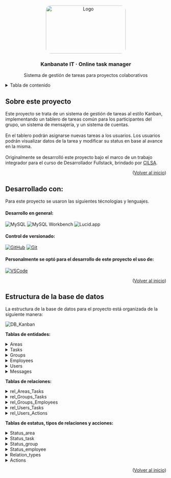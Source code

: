 <!-- Improved compatibility of back to top link: See: https://github.com/othneildrew/Best-README-Template/pull/73 -->
<a id="readme-top"></a>

<!-- PROJECT LOGO -->
<br />
<div align="center">
  <a href="https://github.com/user-attachments/assets/825259a5-6541-41a5-bca8-17c579a46380">
    <img src="https://github.com/user-attachments/assets/825259a5-6541-41a5-bca8-17c579a46380" alt="Logo" width="250" height="150" style="border-radius:15px;">
  </a>

  <h3 align="center"> Kanbanate IT · Online task manager </h3>

  <p align="center">
    Sistema de gestión de tareas para proyectos colaborativos
    <br />
    <!--<a href="https://br1-o.github.io/bakery-store"><strong> Ver sitio en producción »</strong></a> -->
  </p>
</div>

<!-- TABLE OF CONTENTS -->
<details>
  <summary>Tabla de contenido </summary>
  <ol>
    <li><a href="#about"> Sobre el proyecto</a></li>
    <li><a href="#develop-with">Desarrollado con</a></li>
    <li><a href="#project-structure">Estructura del proyecto </a></li>
    <!--
    <li><a href="#design">Diseño </a></li>
    <li><a href="#preview">Vista previa </a></li>
    <li><a href="#getting-started"> Cómo instalarlo</a></li>
    -->
  </ol>
</details>


<a id="about"></a>
<!-- ABOUT THE PROJECT -->
## Sobre este proyecto

Este proyecto se trata de un sistema de gestión de tareas al estilo Kanban, implementando un tablero de tareas común para los participantes del grupo, un sistema de mensajería, y un sistema de cuentas.<br><br>
En el tablero podrán asignarse nuevas tareas a los usuarios. Los usuarios podrán visualizar datos de la tarea y modificar su status en base al avance en la misma.
<br><br>
Originalmente se desarrolló este proyecto bajo el marco de un trabajo integrador para el curso de Desarrollador Fullstack, brindado por [CILSA](https://www.cilsa.org/).

<p align="right">(<a href="#readme-top">Volver al inicio</a>)</p>

<a id="develop-with"></a>
## Desarrollado con:

Para este proyecto se usaron las siguientes técnologias y lenguajes<!-- y librerias:-->.

#### Desarrollo en general:

![MySQL](https://img.shields.io/badge/MySQL-4479A1?style=for-the-badge&logo=mysql&logoColor=white)
![MySQL Workbench](https://img.shields.io/badge/MySQL_Workbench-00758F?style=for-the-badge&logo=mysql&logoColor=white)
![Lucid.app](https://img.shields.io/badge/Lucid.app-FFAB00?style=for-the-badge&logo=data:image/svg+xml;base64,<BASE64_ENCODED_LOGO_HERE>&logoColor=white)

<!--#### Desarrollo en general:

* [![JavaScript][JavaScript.com]][JavaScript-url]
* [![CSS][CSS.com]][CSS-url]
* [![HTML][HTML.com]][HTML-url]
* [![Bootstrap][Bootstrap.com]][Bootstrap-url]

#### Librerias para funcionalidades:

[![AOS][AOS.com]][AOS-url]
[![SweetAlert][SweetAlert.com]][SweetAlert-url]
-->

#### Control de versionado: 
<!--y deploy de demo:-->

[![GitHub][GitHub.com]][GitHub-url]
[![Git][Git.com]][Git-url]
<!--
[![GitHub Pages][GitHubPages.com]][GitHubPages-url]
-->

#### Personalmente se optó para el desarrollo de este proyecto el uso de:

[![VSCode][VSCode.com]][VSCode-url]
<!-- [![LiveServer][LiveServer.com]][LiveServer-url] -->

<p align="right">(<a href="#readme-top">Volver al inicio</a>)</p>

<a id="project-structure"></a>
## Estructura de la base de datos

La estructura de la base de datos para el proyecto está organizada de la siguiente manera:

![DB_Kanban](https://github.com/user-attachments/assets/eddc9555-ab9f-497e-9324-99a7f53af68b)

**Tablas de entidades:**

<details>
  <summary> Areas </summary>
  <br>
  <ul>
    <li>
      Create:

   ```sh
     CREATE TABLE IF NOT EXISTS `Areas` (
      `id` INT auto_increment PRIMARY KEY,
      `name` VARCHAR(50) NOT NULL UNIQUE,
      `description` VARCHAR(100),
      `status` INT NOT NULL DEFAULT 1,
      FOREIGN KEY (`status`) REFERENCES `Status_area`(`id`),
      INDEX (`name`)
   ```
  </li>
    <li>
      Insert:

   ```sh
      INSERT INTO `Areas`(`name`, `description`)
      VALUES 
        ('Producción','Creación de productos para la venta.'),
        ('Dirección','Controla todas las áreas de trabajo que se encuentran en la empresa.'),
        ('Administración','Encargada de la operación de la empresaa en sentido general, desde contrataciones, pagos a personal.'),
        ('Ventas', 'Distribuye los productos a cambio de dinero.'),
        ('Contabilidad', 'Llevan el registro contable de la actividad financiera de la empresa.');
   ```
  </li>
    <li>
      Select - Join:
      
   ```sh
    SELECT a.name, a.description, s.name as 'status'
    FROM Areas as a
    INNER JOIN Status_area as s
    ON a.status = s.id;
   ```

![Captura de pantalla 2024-09-04 145121](https://github.com/user-attachments/assets/be143dc2-c182-46fb-82f2-54fd66f6e8cb)

  </li>
      <li>
      Update:
      
   ```sh
    UPDATE `Areas` SET description='área encargada de comercializar los productos.' WHERE name='Ventas';
   ```
  </li>
      <li>
      Delete:
      
   ```sh
    DELETE FROM `Areas` WHERE name='Producción';
   ```
  </li>
  </ul>
</details>

<details>
  <summary> Tasks </summary>
  <br>
  <ul>
    <li>
      Create:

   ```sh
    CREATE TABLE IF NOT EXISTS `Tasks` (
      `id` INT auto_increment PRIMARY KEY,
      `name` VARCHAR(50) NOT NULL,
      `description` VARCHAR(250),
      `status` INT NOT NULL DEFAULT 1,
      `deadline` DATE,
      `date_start` TIMESTAMP DEFAULT CURRENT_TIMESTAMP,
      `date_last_update` DATETIME,
      `date_end` DATETIME,
      `is_active` TINYINT(1) NOT NULL DEFAULT 1,
      FOREIGN KEY (`status`) REFERENCES `Status_task`(`id`),
      INDEX (`name`)
    );
   ```
  </li>
    <li>
      Insert:

   ```sh
    INSERT INTO `Tasks`(`name`, `description`, `status`, deadline, date_start, date_last_update, date_end, is_active)
    VALUES('Organizar reuniones','Coordinar fechas, preparar agendas y tomar notas.','1','2024/12/04','2024/09/02','2024/09/02 12:02:25','2024/12/04 00:00:00 ','1'),
    ('Presupuestación','Desarrollar y revisar presupuestos anuales o trimestrales','2','2024/12/04','2024/09/02','2024/09/02 12:02:25','2024/12/04 00:00:00 ','1'),
    ('Capacitación','Organizar sesiones de formación y desarrollo para empleados','4','2024/12/04','2024/09/02','2024/09/02 12:02:25','2024/12/04 00:00:00 ','0');
   ```
  </li>
    <li>
      Select - Join:
      
   ```sh
    SELECT t.name, t.description, t.deadline, t.date_start, t.date_last_update, t.date_end, s.name as 'status'
    FROM Tasks as t
    INNER JOIN Status_task as s
    ON t.status = s.id
    WHERE t.is_active = 1;
   ```

![Captura de pantalla 2024-09-04 145140](https://github.com/user-attachments/assets/b9ced7e2-a4cc-4ea7-a56c-9a5e1ef3ab50)

  </li>
      <li>
      Update:
      
   ```sh
    UPDATE `Tasks` SET status='3' WHERE name= 'Organizar reuniones';
   ```
  </li>
      <li>
      Delete:
      
   ```sh
    DELETE FROM `Tasks` WHERE name= 'Capacitación';
   ```
  </li>
  </ul>
</details>

<details>
  <summary> Groups </summary>
  <br>
  <ul>
    <li>
      Create:

   ```sh
    CREATE TABLE IF NOT EXISTS `Groups` (
      `id` INT auto_increment PRIMARY KEY,
      `area` INT,
      `status` INT NOT NULL DEFAULT 1,
      `is_active` TINYINT(1) NOT NULL DEFAULT 1,
      FOREIGN KEY (`area`) REFERENCES `Areas`(`id`),
      FOREIGN KEY (`status`) REFERENCES `Status_group`(`id`)
    );
   ```
  </li>
    <li>
      Insert:

   ```sh
    INSERT INTO `Groups` (area, `status`)
    VALUES (1, 1),
           (2, 1),
           (3, 1);
   ```
  </li>
    <li>
      Select - Join:
      
   ```sh
    SELECT g.id as 'grupo', a.name as 'area', s.name as 'status'
    FROM `Groups` as g
    JOIN Areas as a
    ON g.area = a.id
    JOIN Status_group as s
    ON g.status = s.id
    WHERE is_active = 1;
   ```

![Captura de pantalla 2024-09-04 145109](https://github.com/user-attachments/assets/8d6d9fc1-721f-4b44-bfaa-86e6b5c12ea8)

  </li>
      <li>
      Update:
      
   ```sh
    UPDATE `Groups` SET `status` = 2 WHERE `id`= 1;
    UPDATE `Groups` SET `is_active` = 0 WHERE `id`= 2;
    UPDATE `Groups` SET `area` = 3 WHERE `id`= 3;
   ```
  </li>
      <li>
      Delete:
      
   ```sh
    DELETE FROM `Groups` WHERE `id`= 1;
   ```
  </li>
  </ul>
</details>

<details>
  <summary> Employees </summary>
  <br>
  <ul>
    <li>
      Create:

   ```sh
      CREATE TABLE IF NOT EXISTS `Employees` (
    `id` INT auto_increment PRIMARY KEY,
    `name` VARCHAR(50) NOT NULL,
    `surname` VARCHAR(50) NOT NULL,
    `DNI` VARCHAR(10) NOT NULL UNIQUE,
    `email` VARCHAR(50) NOT NULL UNIQUE,
    `phone` VARCHAR(20),
    `address` VARCHAR(50),
    `city` VARCHAR(50),
    `country` VARCHAR(50),
    `gender` VARCHAR(10),
    `status` INT NOT NULL DEFAULT 1,
    `is_active` TINYINT(1) NOT NULL DEFAULT 1,
    FOREIGN KEY (`status`) REFERENCES `Status_employee`(`id`),
    INDEX (`DNI`),
    INDEX (`email`)
    );
   ```
  </li>
    <li>
      Insert:

   ```sh
    INSERT INTO `Employees` (`name`, surname, DNI, email, phone, address, city, country, gender)
    VALUES ('Carlos', 'González', '30123456', 'carlos.gonzalez@ejemplo.com', '01112345678', 'Av. Corrientes 1234', 'Buenos Aires', 'Argentina', 'Masculino'),
           ('María', 'Fernández', '32123456', 'maria.fernandez@ejemplo.com', '01187654321', 'Calle Florida 4321', 'Córdoba', 'Argentina', 'Femenino'),
           ('Lucía', 'Martínez', '34123456', 'lucia.martinez@ejemplo.com', '01156781234', 'San Martín 567', 'Rosario', 'Argentina', 'Femenino');
   ```
  </li>
    <li>
      Select - Join:
      
   ```sh
    SELECT e.name, e.surname, e.DNI, e.email, e.phone, e.address, e.city, e.country, e.gender, s.name as 'status'
    FROM Employees as e 
    INNER JOIN Status_employee as s
    ON e.status = s.id
    WHERE e.is_active = 1;
   ```

![Captura de pantalla 2024-09-04 145158](https://github.com/user-attachments/assets/d11ac374-fd9b-4f2f-8ce8-69128b1e43b8)

  </li>
      <li>
      Update:
      
   ```sh
      UPDATE `Employees` SET `city` = 'La Plata' WHERE `id`= 1;
      UPDATE `Employees` SET `email` = 'maria.f.nueva@ejemplo.com' WHERE `id`= 2;
      UPDATE `Employees` SET `phone` = '01165432178' WHERE `id`= 3; 
   ```
  </li>
      <li>
      Delete:
      
   ```sh
    DELETE FROM `Employees` WHERE `id`= 1;
   ```
  </li>
  </ul>
</details>

<details>
  <summary> Users </summary>
  <br>
  <ul>
    <li>
      Create:

   ```sh
     CREATE TABLE IF NOT EXISTS `Users` (
    `id` INT auto_increment PRIMARY KEY,
    `username` VARCHAR(50) NOT NULL UNIQUE,
    `password` CHAR(80),
    `employee` INT NOT NULL UNIQUE,
    `profile_picture` VARCHAR(100),
    `created_at` TIMESTAMP DEFAULT CURRENT_TIMESTAMP,
    `last_online` DATETIME,
    `is_active` TINYINT(1) NOT NULL DEFAULT 1,
    FOREIGN KEY (`employee`) REFERENCES `Employees`(`id`),
    INDEX (`username`)
    );
   ```
  </li>
    <li>
      Insert:

   ```sh
    INSERT INTO `Users` (username, `password`, employee, profile_picture)
    VALUES ('cgonzalez', 'contraseña1hash', 1, 'perfil_carlos.jpg'),
           ('mfernandez', 'contraseña2hash', 2, 'perfil_maria.jpg'),
           ('lmartinez', 'contraseña3hash', 3, 'perfil_lucia.jpg');
   ```
  </li>
    <li>
      Select - Join:
      
   ```sh
    SELECT u.username, u.`password`, CONCAT(e.name, ' ', e.surname) as 'employee', e.email as email
    FROM Users as u
    INNER JOIN Employees as e
    ON u.employee = e.id
    WHERE u.is_active = 1;
   ```

![Captura de pantalla 2024-09-04 145208](https://github.com/user-attachments/assets/cd3e7abe-2776-43e2-b8a0-2c79675ee6c3)


  </li>
      <li>
      Update:
      
   ```sh
    UPDATE `Users` SET `password` = 'nuevacontraseña1hash' WHERE `id`= 1;
    UPDATE `Users` SET `last_online` = '2024-09-01 12:34:56' WHERE `id`= 2;
    UPDATE `Users` SET `profile_picture` = 'nueva_perfil_lucia.jpg' WHERE `id`= 3;
   ```
  </li>
      <li>
      Delete:
      
   ```sh
    DELETE FROM `Users` WHERE `id`= 1;
   ```
  </li>
  </ul>
</details>

<details>
  <summary> Messages </summary>
  <br>
  <ul>
    <li>
      Create:

   ```sh
      CREATE TABLE IF NOT EXISTS `Messages` (
    `id` INT auto_increment PRIMARY KEY,
    `subject` VARCHAR(20),
    `content` TEXT NOT NULL,
    `id_sender` INT NOT NULL,
    `id_recipient` INT NOT NULL,
    `date_sent` TIMESTAMP DEFAULT CURRENT_TIMESTAMP,
    `is_active` TINYINT(1) NOT NULL DEFAULT 1,
    FOREIGN KEY (`id_sender`) REFERENCES `Users`(`id`),
    FOREIGN KEY (`id_recipient`) REFERENCES `Users`(`id`),
    INDEX (`date_sent`)
    );
   ```
  </li>
    <li>
      Insert:

   ```sh
      INSERT INTO `Messages`(subject, content, id_sender, id_recipient, date_sent, is_active)
      VALUES('Reunión','lorem ipsum neque porro quisquam est qui dolorem ipsum quia dolor sit amet','1','2','2024/08/02','1'),
      ('Urgente','lorem ipsum neque porro quisquam est qui dolorem ipsum quia dolor sit amet','2','3','2024/08/02','0'),
      ('Cambios','lorem ipsum neque porro quisquam est qui dolorem ipsum quia dolor sit amet','3','1','2024/08/02','1');
   ```
  </li>
    <li>
      Select - Join:
      
   ```sh
    SELECT m.subject, m.content, CONCAT(sender.name, ' ', sender.surname) as 'FROM', CONCAT(recipient.name, ' ', recipient.surname) as 'TO', m.date_sent
    FROM Messages as m
    JOIN Employees as sender
    ON m.id_sender = sender.id
    JOIN Employees as recipient
    ON m.id_recipient = recipient.id
    WHERE m.is_active = 1;
   ```

![Captura de pantalla 2024-09-04 145216](https://github.com/user-attachments/assets/710eeb1c-56ad-4518-8d43-0e82691b59ef)

  </li>
      <li>
      Update:
      
   ```sh
    UPDATE `Messages` SET subject='URGENTE' WHERE id= '2';
   ```
  </li>
      <li>
      Delete:
      
   ```sh
     DELETE FROM `Messages` WHERE subject= 'Cambios';
   ```
  </li>
  </ul>
</details>


**Tablas de relaciones:**

<details>
  <summary> rel_Areas_Tasks </summary>
  <br>
  <ul>
    <li>
      Create:

   ```sh
    CREATE TABLE IF NOT EXISTS `rel_Areas_Tasks` (
      `id` INT auto_increment PRIMARY KEY,
      `area` INT NOT NULL,
      `task` INT NOT NULL,
      `is_current` TINYINT(1) NOT NULL DEFAULT 1,
      FOREIGN KEY (`area`) REFERENCES `Areas`(`id`),
      FOREIGN KEY (`task`) REFERENCES `Tasks`(`id`)
    );
   ```
  </li>
    <li>
      Insert:

   ```sh
    INSERT INTO `rel_Areas_Tasks`(area, task, is_current)
    VALUES('3','3','1'),
    ('2','1', '1'),
    ('5','2','2');
   ```
  </li>
    <li>
      Select - Join:
      
   ```sh
    SELECT 
        rat.id,
        a.name AS area_name,
        t.name AS task_name,
        rat.is_current
    FROM 
        rel_Areas_Tasks AS rat
    JOIN 
        Areas AS a ON rat.area = a.id
    JOIN 
        Tasks AS t ON rat.task = t.id;
   ```
  </li>
      <li>
      Update:
      
   ```sh
    UPDATE `rel_Areas_Tasks` SET area= 5 WHERE task= 2;
   ```
  </li>
      <li>
      Delete:
      
   ```sh
    DELETE FROM `rel_Areas_Tasks` WHERE area= 2;
   ```
  </li>
  </ul>
</details>

<details>
  <summary> rel_Groups_Tasks </summary>
  <br>
  <ul>
    <li>
      Create:

   ```sh
    CREATE TABLE IF NOT EXISTS `rel_Groups_Tasks` (
      `id` INT auto_increment PRIMARY KEY,
      `group` INT NOT NULL,
      `task` INT NOT NULL,
      FOREIGN KEY (`task`) REFERENCES `Tasks`(`id`),
      FOREIGN KEY (`group`) REFERENCES `Groups`(`id`)
    );
   ```
  </li>
    <li>
      Insert:

   ```sh
    INSERT INTO `rel_Groups_Tasks`(`group`, task)
    VALUES('2','1'),
    ('1','2'),
    ('3','3');
   ```
  </li>
    <li>
      Select - Join:
      
   ```sh
    SELECT 
        rgt.id,
        g.id AS group_id,
        g.status AS group_status,
        t.name AS task_name
    FROM 
        rel_Groups_Tasks AS rgt
    JOIN 
        Groups AS g ON rgt.group = g.id
    JOIN 
        Tasks AS t ON rgt.task = t.id;
   ```
  </li>
      <li>
      Update:
      
   ```sh
    UPDATE `rel_Groups_Tasks` SET `group`= 4 WHERE task= 4;
   ```
  </li>
      <li>
      Delete:
      
   ```sh
    DELETE FROM `rel_Groups_Tasks` WHERE `group`= 3;
   ```
  </li>
  </ul>
</details>

<details>
  <summary> rel_Groups_Employees </summary>
  <br>
  <ul>
    <li>
      Create:

   ```sh
    CREATE TABLE IF NOT EXISTS `rel_Groups_Employees` (
      `id` INT auto_increment PRIMARY KEY,
      `group` INT NOT NULL,
      `employee` INT NOT NULL,
      FOREIGN KEY (`employee`) REFERENCES `Employees`(`id`),
      FOREIGN KEY (`group`) REFERENCES `Groups`(`id`)
    );
   ```
  </li>
    <li>
      Insert:

   ```sh
    INSERT INTO `rel_Groups_Employees` (`group`, employee)
    VALUES (1, 1),
           (2, 2),
           (3, 3);
   ```
  </li>
    <li>
      Select - Join:
      
   ```sh
    SELECT 
        rge.id,
        g.id AS group_id,
        e.name AS employee_name,
        e.surname AS employee_surname
    FROM 
        rel_Groups_Employees AS rge
    JOIN 
        Groups AS g ON rge.group = g.id
    JOIN 
        Employees AS e ON rge.employee = e.id;
   ```
  </li>
      <li>
      Update:
      
   ```sh
    UPDATE `rel_Groups_Employees` SET `employee`= 1 WHERE `id`= 2;
    UPDATE `rel_Groups_Employees` SET `group`= 1 WHERE `id`= 1;
   ```
  </li>
      <li>
      Delete:
      
   ```sh
    DELETE FROM `rel_Groups_Employees` WHERE `id`= 1;
   ```
  </li>
  </ul>
</details>

<details>
  <summary> rel_Users_Tasks </summary>
  <br>
  <ul>
    <li>
      Create:

   ```sh
    CREATE TABLE IF NOT EXISTS `rel_Users_Tasks` (
      `id` INT auto_increment PRIMARY KEY,
      `user` INT NOT NULL,
      `task` INT NOT NULL,
      `relation_type` INT NOT NULL,
      FOREIGN KEY (`relation_type`) REFERENCES `Relation_types`(`id`),
      FOREIGN KEY (`user`) REFERENCES `Users`(`id`),
      FOREIGN KEY (`task`) REFERENCES `Tasks`(`id`)
    );
   ```
  </li>
    <li>
      Insert:

   ```sh
    INSERT INTO `rel_Users_Tasks`(`user`, task, relation_type)
    VALUES('1','2','3'),
    ('2','1','4'),
    ('3','2','1');
   ```
  </li>
    <li>
      Select - Join:
      
   ```sh
    SELECT 
        rut.id,
        u.username AS user_name,
        t.name AS task_name,
        rt.name AS relation_type
    FROM 
        rel_Users_Tasks AS rut
    JOIN 
        Users AS u ON rut.user = u.id
    JOIN 
        Tasks AS t ON rut.task = t.id
    JOIN 
        Relation_types AS rt ON rut.relation_type = rt.id;
   ```
  </li>
      <li>
      Update:
      
   ```sh
    UPDATE `rel_Users_Tasks` SET task= 3 WHERE user= 1;	
   ```
  </li>
      <li>
      Delete:
      
   ```sh
    DELETE FROM `rel_Users_Tasks` WHERE `user`= 2;
   ```
  </li>
  </ul>
</details>

<details>
  <summary> rel_Users_Actions </summary>
  <br>
  <ul>
    <li>
      Create:

   ```sh
    CREATE TABLE IF NOT EXISTS `rel_Users_Actions` (
      `id` INT auto_increment PRIMARY KEY,
      `user` INT NOT NULL,
      `action` INT NOT NULL,
      `objective_type` ENUM('user', 'task', 'message', 'group', 'area'),
      `objective_id` INT,
      `created_at` TIMESTAMP DEFAULT CURRENT_TIMESTAMP,
      `is_active` TINYINT(1) NOT NULL DEFAULT 1,
      FOREIGN KEY (`action`) REFERENCES `Actions`(`id`),
      FOREIGN KEY (`user`) REFERENCES `Users`(`id`)
    );
   ```
  </li>
    <li>
      Insert:

   ```sh
    INSERT INTO `rel_Users_Actions` (`user`, `action`, objective_type, objective_id, is_active)
    VALUES (1, 1, 'task', 1, 1),
           (2, 2, 'task', 2, 1),
           (3, 3, 'task', 3, 1);
   ```
  </li>
    <li>
      Select - Join:
      
   ```sh
    SELECT 
        rua.id,
        u.username AS user_name,
        a.name AS action_name,
        rua.objective_type,
        rua.objective_id,
        rua.created_at
    FROM 
        rel_Users_Actions AS rua
    JOIN 
        Users AS u ON rua.user = u.id
    JOIN 
        Actions AS a ON rua.action = a.id;
   ```
  </li>
      <li>
      Update:
      
   ```sh
    UPDATE `rel_Users_Actions` SET `action`= 2 WHERE `id`= 1;
    UPDATE `rel_Users_Actions` SET `objective_id`= 3 WHERE `id`= 2;
    UPDATE `rel_Users_Actions` SET `objective_type`= 'user' WHERE `id`= 3;
   ```
  </li>
      <li>
      Delete:
      
   ```sh
    DELETE FROM `rel_Users_Actions` WHERE `id`= 1;
   ```
  </li>
  </ul>
</details>


**Tablas de estatus, tipos de relaciones y acciones:**

<details>
  <summary> Status_area </summary>
  <br>
  <ul>
    <li>
      Create:

   ```sh
    CREATE TABLE IF NOT EXISTS `Status_area` (
      `id` INT auto_increment PRIMARY KEY,
      `name` VARCHAR(50) NOT NULL UNIQUE,
      `description` VARCHAR(100)
    );
   ```
  </li>
    <li>
      Insert:

   ```sh
    INSERT INTO `Status_area`(name, description) 
    VALUES ('activa', 'El area está actualmente funcional.'), 
    ('inactiva', 'El area se encuentra temporalmente fuera de funcionamiento.'),
    ('archivada', 'El area no está en funcionamiento y se encuentra archivada sólo para registros historicos'),
    ('bajo revisión', 'El area está funcional, pero está siendo evaluada para su futuro uso o reestructuración.'),
    ('planificada', 'El area está siendo planificada para su futura implementación.'), 
    ('cerrada', 'El area fue cerrada de forma permanente.');
   ```
  </li>
    <li>
      Select:
      
   ```sh
    SELECT * FROM `Status_area`;
   ```

![Captura de pantalla 2024-09-04 144901](https://github.com/user-attachments/assets/39582220-272b-4d70-9b49-7186350608c8)

  </li>
      <li>
      Update:
      
   ```sh
    UPDATE `Status_area` SET name = 'nombre', description = 'descripcion' WHERE id = 5; 
   ```
  </li>
      <li>
      Delete:
      
   ```sh
    DELETE FROM `Status_area` WHERE id=5;
   ```
  </li>
  </ul>
</details>

<details>
  <summary> Status_task </summary>
  <br>
  <ul>
    <li>
      Create:

   ```sh
    CREATE TABLE IF NOT EXISTS `Status_task` (
      `id` INT auto_increment PRIMARY KEY,
      `name` VARCHAR(50) NOT NULL UNIQUE,
      `description` VARCHAR(100)
    );
   ```
  </li>
    <li>
      Insert:

   ```sh
    INSERT INTO `Status_task`(name, description) 
    VALUES ('recién asignada', 'La tarea fue recién asignada.'), 
    ('en resolución', 'La tarea ya fue asignada y está siendo resuelta.'),
    ('completa', 'La tarea ya fue resuelta.'), 
    ('cancelada', 'La tarea fue cancelada y ya no se requiere su resolución.'), 
    ('archivada', 'La tarea fue resuelta hace más de 30 días y se archivó para registro historico.');
   ```
  </li>
    <li>
      Select:
      
   ```sh
    SELECT * FROM `Status_task`;
   ```

![Captura de pantalla 2024-09-04 145011](https://github.com/user-attachments/assets/46430365-92a8-4bab-8058-dc3a08e482b8)

  </li>
      <li>
      Update:
      
   ```sh
    UPDATE `Status_task` SET name = 'nombre', description = 'descripcion' WHERE id = 8; 
   ```
  </li>
      <li>
      Delete:
      
   ```sh
    DELETE FROM `Status_task` WHERE id<10;
   ```
  </li>
  </ul>
</details>

<details>
  <summary> Status_group </summary>
  <br>
  <ul>
    <li>
      Create:

   ```sh
    CREATE TABLE IF NOT EXISTS `Status_group` (
      `id` INT auto_increment PRIMARY KEY,
      `name` VARCHAR(50) NOT NULL UNIQUE,
      `description` VARCHAR(100)
    );
   ```
  </li>
    <li>
      Insert:

   ```sh
    INSERT INTO `Status_group`(name, description) 
    VALUES ('disponible', 'El grupo se encuentra disponible para trabajar en una nueva tarea.'), 
    ('ocupado', 'El grupo está actualmente trabajando en una tarea.'),
    ('limitado', 'El grupo se encuentra disponible, pero con una cantidad inferior de miembros'),
    ('bajo reestructuración', 'El grupo no está disponible, ya que está en busqueda de nuevos miembros'),
    ('no disponible', 'El grupo temporalmente no está disponible ni trabajando en ninguna tarea.'), 
    ('disuelto', 'El grupo fue disuelto permanentemente.');
   ```
  </li>
    <li>
      Select:
      
   ```sh
    SELECT * FROM `Status_group`;
   ```

![Captura de pantalla 2024-09-04 144944](https://github.com/user-attachments/assets/57615667-39e3-436e-813c-14e5e0542db8)

  </li>
      <li>
      Update:
      
   ```sh
    UPDATE `Status_group` SET name = 'nombre', description = 'descripcion' WHERE id = 5; 
   ```
  </li>
      <li>
      Delete:
      
   ```sh
    DELETE FROM `Status_group` WHERE id>=5;
   ```
  </li>
  </ul>
</details>

<details>
  <summary> Status_employee </summary>
  <br>
  <ul>
    <li>
      Create:

   ```sh
    CREATE TABLE IF NOT EXISTS `Status_employee` (
      `id` INT auto_increment PRIMARY KEY,
      `name` VARCHAR(50) NOT NULL UNIQUE,
      `description` VARCHAR(100)
    );
   ```
  </li>
    <li>
      Insert:

   ```sh
    INSERT INTO `Status_employee`(name, description) 
    VALUES ('disponible', 'El empleado se encuentra disponible para trabajar en una nueva tarea.'), 
    ('ocupado', 'El empleado está actualmente trabajando en una tarea.'),
    ('de vacaciones', 'El empleado está de vacaciones.'), 
    ('con licencia', 'El empleado está bajo algún tipo de licencia.'), 
    ('no disponible', 'El empleado temporalmente no está disponible ni trabajando en ninguna tarea.'), 
    ('retirado', 'El empleado ya no se encuentra trabajando en la organización.');
   ```
  </li>
    <li>
      Select:
      
   ```sh
    SELECT * FROM `Status_employee`;
   ```

![Captura de pantalla 2024-09-04 144958](https://github.com/user-attachments/assets/3be9f26b-9ba8-4681-865d-4e9953edb4d1)

  </li>
      <li>
      Update:
      
   ```sh
    UPDATE `Status_employee` SET name = 'nombre', description = 'descripcion' WHERE id = 5; 
   ```
  </li>
      <li>
      Delete:
      
   ```sh
    DELETE FROM `Status_employee` WHERE id<10;
   ```
  </li>
  </ul>
</details>

<details>
  <summary> Relation_types </summary>
  <br>
  <ul>
    <li>
      Create:

   ```sh
    CREATE TABLE IF NOT EXISTS `Relation_types` (
      `id` INT auto_increment PRIMARY KEY,
      `name` VARCHAR(50) NOT NULL UNIQUE,
      `description` VARCHAR(100)
    );
   ```
  </li>
    <li>
      Insert:

   ```sh
    INSERT INTO `Relation_types`(name, description) 
    VALUES ('recién asignada', 'El usuario tiene la tarea asignada.'), 
    ('bajo resolución', 'El usuario está trabajando en la tarea.'),
    ('completa', 'La tarea ya fue resuelta por el usuario.'), 
    ('cancelada', 'La tarea fue cancelada por el usuario.'), 
    ('archivada', 'La tarea fue resuelta hace más de 30 días y el usuario la archivó para registro historico.'),
    ('Modificada', 'El usuario editó el estado o algún campo de la tarea.');
   ```
  </li>
    <li>
      Select:
      
   ```sh
    SELECT * FROM `Relation_types`;
   ```

  </li>
      <li>
      Update:
      
   ```sh
    UPDATE `Relation_types` SET name = 'nombre', description = 'descripcion' WHERE id = 8; 
   ```
  </li>
      <li>
      Delete:
      
   ```sh
    DELETE FROM `Relation_types` WHERE id<10;
   ```
  </li>
  </ul>
</details>

<details>
  <summary> Actions </summary>
  <br>
  <ul>
    <li>
      Create:

   ```sh
    CREATE TABLE IF NOT EXISTS `Actions` (
      `id` INT auto_increment PRIMARY KEY,
      `name` VARCHAR(50) NOT NULL UNIQUE,
      `description` VARCHAR(100)
    );
   ```
  </li>
    <li>
      Insert:

   ```sh
    INSERT INTO `Actions`(name, description) 
    VALUES ('Creado', 'El usuario creó la entidad.'), 
    ('Modificado', 'El usuario modificó la entidad.'),
    ('Eliminado', 'El usuario eliminó la entidad.'), 
    ('Archivado', 'El usuario archivó la entidad.'), 
    ('Asignado', 'El usuario asignó la entidad.');
   ```
  </li>
    <li>
      Select:
      
   ```sh
    SELECT * FROM `Actions`;
   ```
  </li>
      <li>
      Update:
      
   ```sh
    UPDATE `Actions` SET name = 'nombre', description = 'descripcion' WHERE id = 8; 
   ```
  </li>
      <li>
      Delete:
      
   ```sh
    DELETE FROM `Actions` WHERE id<10;
   ```
  </li>
  </ul>
</details>

<!--
```plaintext

└── 
    └── 
        └── 
            ├── 
            |    └── 
            ├── 
            |      └── 
            ├── 
            |  └── 
            |
            ├── 
            └── 
```
-->

<p align="right">(<a href="#readme-top">Volver al inicio</a>)</p>

<!--
<a id="design"></a>
## Diseño

## Paleta de colores

La paleta de colores usada para este proyecto fue:

![Main Color](https://img.shields.io/badge/Main%20Color-rgb(0%2C%200%2C%200)-black) <br>
![Secondary Color](https://img.shields.io/badge/Secondary%20Color-rgb(67%2C%2075%2C%2082)-darkgrey) <br>
![Font Primary Color](https://img.shields.io/badge/Font%20Primary%20Color-rgb(237%2C%20236%2C%20238)-lightgrey) <br>
![Font Secondary Color](https://img.shields.io/badge/Font%20Secondary%20Color-rgb(81%2C%2080%2C%2080)-grey) <br>
![Footer Background Color](https://img.shields.io/badge/Footer%20Background%20Color-rgb(17%2C%2017%2C%2017)-black) <br>

## Font

El font usado para este proyecto fue: 
* ![Font: Josefin Sans](https://img.shields.io/badge/Font-Josefin%20Sans-blue)

## Logotipo

El logo fue creado usando las herramientas de generación de imagenes de ![Gemini](https://img.shields.io/badge/Gemini-purple)

<a id="preview"></a>
## Vista previa

#### Pagina Principal (path: '/')

<a href="https://github.com/user-attachments/assets/60427fe9-9a30-4a34-8dad-bd6b9ce6b439" target="_blank">
  <img src="https://github.com/user-attachments/assets/60427fe9-9a30-4a34-8dad-bd6b9ce6b439" alt="documentation-main1" width="800"/>
</a>
<a href="https://github.com/user-attachments/assets/9d748898-bf71-4f81-aabf-661218c24f29" target="_blank">
  <img src="https://github.com/user-attachments/assets/9d748898-bf71-4f81-aabf-661218c24f29" alt="documentation-main2" width="800"/>
</a>

#### Tienda (path: '/#tienda')

<a href="https://github.com/user-attachments/assets/e15435fc-9514-49d5-b75f-a07d16e287f4" target="_blank">
  <img src="https://github.com/user-attachments/assets/e15435fc-9514-49d5-b75f-a07d16e287f4" alt="documentation-shop1" width="800"/>
</a>
<a href="https://github.com/user-attachments/assets/26a1b725-3d66-4b36-8d92-c443ba03805e" target="_blank">
  <img src="https://github.com/user-attachments/assets/26a1b725-3d66-4b36-8d92-c443ba03805e" alt="documentation-shop3" width="800"/>
</a>

#### Producto (path: '/#tienda/[categoria]/[nombre-del-producto]')

<a href="https://github.com/user-attachments/assets/167787e9-65dc-4f9e-9182-917a361a346e" target="_blank">
  <img src="https://github.com/user-attachments/assets/167787e9-65dc-4f9e-9182-917a361a346e" alt="documentation-producto1" width="800"/>
</a>
<a href="https://github.com/user-attachments/assets/43a9ccf5-4f4b-44f1-86c7-640481555d54" target="_blank">
  <img src="https://github.com/user-attachments/assets/43a9ccf5-4f4b-44f1-86c7-640481555d54" alt="documentation-producto2" width="800"/>
</a>

#### Contacto (path: '/#contacto')

<a href="https://github.com/user-attachments/assets/c1357b49-cb57-4be3-a15d-f7350ce04192" target="_blank">
  <img src="https://github.com/user-attachments/assets/c1357b49-cb57-4be3-a15d-f7350ce04192" alt="documentation-contact1" width="800"/>
</a>
<a href="https://github.com/user-attachments/assets/5299db71-c33f-4387-8c81-1558b19dbcf4" target="_blank">
  <img src="https://github.com/user-attachments/assets/5299db71-c33f-4387-8c81-1558b19dbcf4" alt="documentation-contact2" width="800"/>
</a>

#### No encontrado (path: '/[no-válido]')

<a href="https://github.com/user-attachments/assets/5f35193f-e7e0-4a9d-beb1-2af650cdef21" target="_blank">
  <img src="https://github.com/user-attachments/assets/5f35193f-e7e0-4a9d-beb1-2af650cdef21" alt="documentation-notFound" width="800"/>
</a>

<a id="getting-started"></a>
-->

<!-- GETTING STARTED -->
<!--
## Cómo comenzar a utilizarlo

Si se desea, se puede descargar este proyecto y usarlo de forma local siguiendo los siguientes pasos:

### Pre requisitos

No se requiere tener ningún tipo de software especial instalado, bastando con un simple navegador web. 
<br>
Aunque sí se recomienda el uso de algún IDE, programa especializado para facilitar el desarrollo y visualización de código.
<br>

### Instalación

A continuación se muestran los pasos a seguir para instalar este proyecto.

#### Usando Git

> 1. Navegar al directorio donde deseas instalar el proyecto
   ```sh
   cd /ruta/donde/deseas/instalar
   ```

> 2. Clonar el repositorio
   ```sh
   git clone https://github.com/Br1-O/bakery-store
   ```

 > 3. Navegar al directorio del proyecto
   ```sh
  cd bakery-store
   ```

> 4. Abrir el archivo index.html en tu navegador web preferido

#### Descarga manual desde Github

> 1. Descargar el archivo .zip desde GitHub: [Link de descarga](https://github.com/Br1-O/bakery-store/archive/refs/heads/main.zip)

> 2. Descomprimir el archivo .zip
   ```sh
   unzip bakery-store-main.zip
   ```

 > 3. Navegar al directorio donde fue descomprimido
   ```sh
  cd bakery-store-main
   ```
> 4. Abrir el archivo index.html en tu navegador web preferido

<p align="right">(<a href="#readme-top">Volver al inicio</a>)</p>

-->

<!-- MARKDOWN LINKS & IMAGES -->
<!-- https://www.markdownguide.org/basic-syntax/#reference-style-links -->
[contributors-shield]: https://img.shields.io/github/contributors/othneildrew/Best-README-Template.svg?style=for-the-badge
[contributors-url]: https://github.com/othneildrew/Best-README-Template/graphs/contributors
[forks-shield]: https://img.shields.io/github/forks/othneildrew/Best-README-Template.svg?style=for-the-badge
[forks-url]: https://github.com/othneildrew/Best-README-Template/network/members
[stars-shield]: https://img.shields.io/github/stars/othneildrew/Best-README-Template.svg?style=for-the-badge
[stars-url]: https://github.com/othneildrew/Best-README-Template/stargazers
[issues-shield]: https://img.shields.io/github/issues/othneildrew/Best-README-Template.svg?style=for-the-badge
[issues-url]: https://github.com/othneildrew/Best-README-Template/issues
[license-shield]: https://img.shields.io/github/license/othneildrew/Best-README-Template.svg?style=for-the-badge
[license-url]: https://github.com/othneildrew/Best-README-Template/blob/master/LICENSE.txt
[linkedin-shield]: https://img.shields.io/badge/-LinkedIn-black.svg?style=for-the-badge&logo=linkedin&colorB=555
[linkedin-url]: https://linkedin.com/in/othneildrew
[product-screenshot]: images/screenshot.png

[JavaScript.com]: https://img.shields.io/badge/JavaScript-F7DF1E?logo=javascript&logoColor=white&style=for-the-badge
[JavaScript-url]: https://developer.mozilla.org/en-US/docs/Web/JavaScript

[CSS.com]: https://img.shields.io/badge/CSS-1572B6?logo=css3&logoColor=white&style=for-the-badge
[CSS-url]: https://developer.mozilla.org/en-US/docs/Web/CSS

[HTML.com]: https://img.shields.io/badge/HTML-E34F26?logo=html5&logoColor=white&style=for-the-badge
[HTML-url]: https://developer.mozilla.org/en-US/docs/Web/HTML

[Bootstrap.com]: https://img.shields.io/badge/Bootstrap-563D7C?logo=bootstrap&logoColor=white&style=for-the-badge
[Bootstrap-url]: https://getbootstrap.com

[AOS.com]: https://img.shields.io/badge/AOS-000000?logo=aos&logoColor=white&style=for-the-badge
[AOS-url]: https://michalsnik.github.io/aos/

[SweetAlert.com]: https://img.shields.io/badge/SweetAlert-0078D7?logo=sweetalert&logoColor=white&style=for-the-badge
[SweetAlert-url]: https://sweetalert.js.org/

[GitHub.com]: https://img.shields.io/badge/GitHub-181717?logo=github&logoColor=white&style=for-the-badge
[GitHub-url]: https://github.com/

[Git.com]: https://img.shields.io/badge/Git-F05032?logo=git&logoColor=white&style=for-the-badge
[Git-url]: https://git-scm.com/

[GitHubPages.com]: https://img.shields.io/badge/GitHub_Pages-222?logo=github&logoColor=white&style=for-the-badge
[GitHubPages-url]: https://pages.github.com/

[VSCode.com]: https://img.shields.io/badge/VSCode-007ACC?logo=visual-studio-code&logoColor=white&style=for-the-badge
[VSCode-url]: https://code.visualstudio.com/

[LiveServer.com]: https://img.shields.io/badge/LiveServer-4993CD?logo=visual-studio-code&logoColor=white&style=for-the-badge
[LiveServer-url]: https://marketplace.visualstudio.com/items?itemName=ritwickdey.LiveServer
